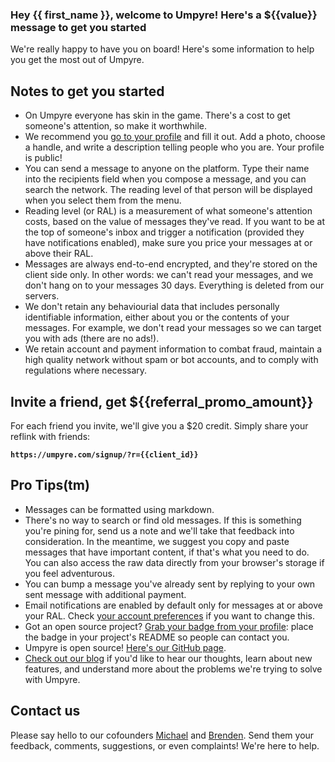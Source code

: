### Hey {{ first_name }}, welcome to Umpyre! Here's a \${{value}} message to get you started

We're really happy to have you on board! Here's some information to help you
get the most out of Umpyre.

## Notes to get you started

- On Umpyre everyone has skin in the game. There's a cost to get someone's
  attention, so make it worthwhile.
- We recommend you [go to your profile](/profile) and fill it out. Add a photo,
  choose a handle, and write a description telling people who you are.
  Your profile is public!
- You can send a message to anyone on the platform. Type their name into
  the recipients field when you compose a message, and you can search the
  network. The reading level of that person will be displayed when you select
  them from the menu.
- Reading level (or RAL) is a measurement of what someone's attention costs,
  based on the value of messages they've read. If you want to be at the top of
  someone's inbox and trigger a notification (provided they have notifications
  enabled), make sure you price your messages at or above their RAL.
- Messages are always end-to-end encrypted, and they're stored on the client
  side only. In other words: we can't read your messages, and we don't hang on
  to your messages 30 days. Everything is deleted from our servers.
- We don't retain any behaviourial data that includes personally identifiable
  information, either about you or the contents of your messages. For
  example, we don't read your messages so we can target you with ads (there
  are no ads!).
- We retain account and payment information to combat fraud, maintain a high
  quality network without spam or bot accounts, and to comply with
  regulations where necessary.

## Invite a friend, get \${{referral_promo_amount}}

For each friend you invite, we'll give you a \$20 credit. Simply share your reflink with friends:

**`https://umpyre.com/signup/?r={{client_id}}`**

## Pro Tips(tm)

- Messages can be formatted using markdown.
- There's no way to search or find old messages. If this is something
  you're pining for, send us a note and we'll take that feedback into
  consideration. In the meantime, we suggest you copy and paste messages that
  have important content, if that's what you need to do. You can also access
  the raw data directly from your browser's storage if you feel adventurous.
- You can bump a message you've already sent by replying to your own sent
  message with additional payment.
- Email notifications are enabled by default only for messages at or above your
  RAL. Check [your account preferences](/account) if you want to change this.
- Got an open source project? [Grab your badge from your profile](/profile):
  place the badge in your project's README so people can contact you.
- Umpyre is open source! [Here's our GitHub page](https://github.com/umpyre-code/).
- [Check out our blog](https://blog.umpyre.com/) if you'd like to hear our
  thoughts, learn about new features, and understand more about the problems
  we're trying to solve with Umpyre.

## Contact us

Please say hello to our cofounders [Michael](/c/michael) and
[Brenden](/c/brenden). Send them your feedback, comments, suggestions, or
even complaints! We're here to help.
